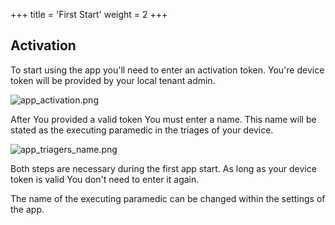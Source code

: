 +++
title = 'First Start'
weight = 2
+++

## Activation

To start using the app you'll need to enter an activation token.
You're device token will be provided by your local tenant admin.

![app_activation.png](/app_activation.png) 

After You provided a valid token You must enter a name. 
This name will be stated as the executing paramedic in the triages of your device.

![app_triagers_name.png](/app_triagers_name.png) 

Both steps are necessary during the first app start. 
As long as your device token is valid You don't need to enter it again. 

The name of the executing paramedic can be changed within the settings of the app. 
